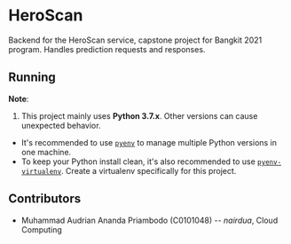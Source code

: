 # HeroScan

Backend for the HeroScan service, capstone project
for Bangkit 2021 program. Handles prediction requests
and responses.

## Running

**Note**:  
1. This project mainly uses **Python 3.7.x**. Other versions can cause unexpected behavior.  
  * It's recommended to use [`pyenv`](https://github.com/pyenv/pyenv) to manage multiple Python versions in one machine.  
  * To keep your Python install clean, it's also recommended to use [`pyenv-virtualenv`](https://github.com/pyenv/pyenv-virtualenv). Create a virtualenv specifically for this project.

## Contributors

* Muhammad Audrian Ananda Priambodo (C0101048) -- *nairdua*, Cloud Computing
